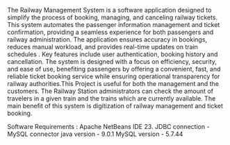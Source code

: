 The Railway Management System is a software application designed to simplify the process of booking, managing, and canceling railway tickets. 
This system automates the passenger information management and ticket confirmation, providing a seamless experience for both passengers and railway administration. 
The application ensures accuracy in bookings, reduces manual workload, and provides real-time updates on train schedules . Key features include user authentication, booking history and cancellation. 
The system is designed with a focus on efficiency, security, and ease of use, benefiting passengers by offering a convenient, fast, and reliable ticket booking service while ensuring operational transparency for railway authorities.This Project is useful for both the management and the customers.
The Railway Station administrators can check the amount of travelers  in a given train and the trains which are currently available. 
The main benefit of this system is digitization of railway management and ticket booking.

Software Requirements : 
Apache NetBeans IDE 23.
JDBC connection - MySQL connector java version - 9.0.1
MySQL version - 5.7.44
